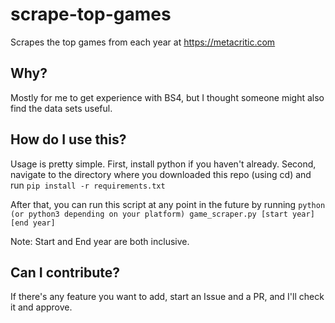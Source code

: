 # scrape-top-games
Scrapes the top games from each year at https://metacritic.com

## Why?
Mostly for me to get experience with BS4, but I thought someone might also find the data sets useful.

## How do I use this?
Usage is pretty simple.
First, install python if you haven't already.
Second, navigate to the directory where you downloaded this repo (using cd) and run `pip install -r requirements.txt`

After that, you can run this script at any point in the future by running `python (or python3 depending on your platform) game_scraper.py [start year] [end year]`

Note: Start and End year are both inclusive.

## Can I contribute?

If there's any feature you want to add, start an Issue and a PR, and I'll check it and approve.
